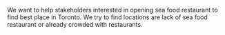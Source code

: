  We want to help stakeholders interested in opening sea food restaurant to find best place in Toronto.
 We try to find locations are lack of sea food restaurant or already crowded with restaurants.
